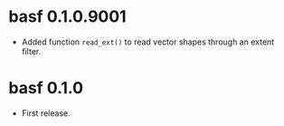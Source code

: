 # basf 0.1.0.9001

* Added function `read_ext()` to read vector shapes through an extent filter. 

# basf 0.1.0

* First release. 
